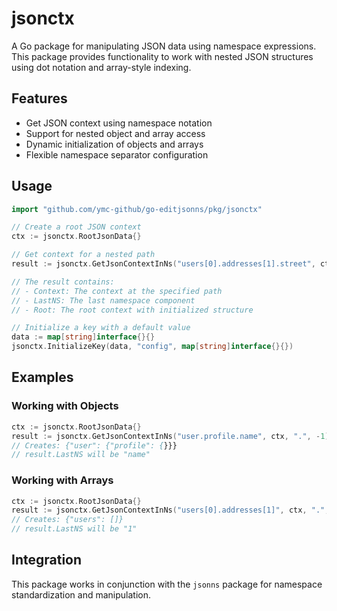 # jsonctx

A Go package for manipulating JSON data using namespace expressions. This package provides functionality to work with nested JSON structures using dot notation and array-style indexing.

## Features

- Get JSON context using namespace notation
- Support for nested object and array access
- Dynamic initialization of objects and arrays
- Flexible namespace separator configuration

## Usage

```go
import "github.com/ymc-github/go-editjsonns/pkg/jsonctx"

// Create a root JSON context
ctx := jsonctx.RootJsonData{}

// Get context for a nested path
result := jsonctx.GetJsonContextInNs("users[0].addresses[1].street", ctx, ".", -1)

// The result contains:
// - Context: The context at the specified path
// - LastNS: The last namespace component
// - Root: The root context with initialized structure

// Initialize a key with a default value
data := map[string]interface{}{}
jsonctx.InitializeKey(data, "config", map[string]interface{}{})
```

## Examples

### Working with Objects

```go
ctx := jsonctx.RootJsonData{}
result := jsonctx.GetJsonContextInNs("user.profile.name", ctx, ".", -1)
// Creates: {"user": {"profile": {}}}
// result.LastNS will be "name"
```

### Working with Arrays

```go
ctx := jsonctx.RootJsonData{}
result := jsonctx.GetJsonContextInNs("users[0].addresses[1]", ctx, ".", -1)
// Creates: {"users": []}
// result.LastNS will be "1"
```

## Integration

This package works in conjunction with the `jsonns` package for namespace standardization and manipulation. 